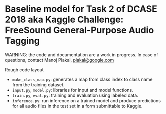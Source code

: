 # Baseline model for Task 2 of DCASE 2018 aka Kaggle Challenge: FreeSound General-Purpose Audio Tagging

WARNING: the code and documentation are a work in progress. In case of questions, contact
Manoj Plakal, plakal@google.com

Rough code layout

* `make_class_map.py`: generates a map from class index to class name from the
  training dataset.
* `input.py`, `model.py`: libraries for input and model functions.
* `train.py`, `eval.py`: training and evaluation using labeled data.
* `inference.py`: run inference on a trained model and produce predictions for
   all audio files in the test set in a form submittable to Kaggle.
